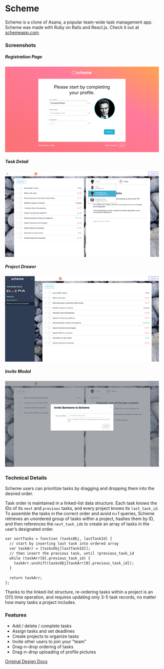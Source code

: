 # Scheme
Scheme is a clone of Asana, a popular team-wide task management app. Scheme was made with Ruby on Rails and React.js. Check it out at [schemeapp.com](http://www.schemeapp.com/).

### Screenshots
##### Registration Page
![registration_page]
##### Task Detail
![task_detail]
##### Project Drawer
![project_drawer]
##### Invite Modal
![invite_modal]

[registration_page]: ./docs/screenshots/registration_page.png
[task_detail]: ./docs/screenshots/task_detail.png
[project_drawer]: ./docs/screenshots/project_drawer.png
[invite_modal]: ./docs/screenshots/invite_modal.png

### Technical Details
Scheme users can prioritize tasks by dragging and dropping them into the desired order.

Task order is maintained in a linked-list data structure. Each task knows the IDs of its `next` and `previous` tasks, and every project knows its `last_task_id`. To assemble the tasks in the correct order and avoid n+1 queries, Scheme retrieves an unordered group of tasks within a project, hashes them by ID, and then references the `next_task_id`s to create an array of tasks in the user’s designated order.

```
var sortTasks = function (tasksObj, lastTaskId) {
  // start by inserting last task into ordered array
  var taskArr = [tasksObj[lastTaskId]];
  // then insert the previous task, until !previous_task_id
  while (taskArr[0].previous_task_id) {
    taskArr.unshift(tasksObj[taskArr[0].previous_task_id]);
  }

  return taskArr;
};
```

Thanks to the linked-list structure, re-ordering tasks within a project is an O(1) time operation, and requires updating only 3-5 task records, no matter how many tasks a project includes.

### Features
* Add / delete / complete tasks
* Assign tasks and set deadlines
* Create projects to organize tasks
* Invite other users to join your "team"
* Drag-n-drop ordering of tasks
* Drag-n-drop uploading of profile pictures


[Original Design Docs](./README_v0.md)
